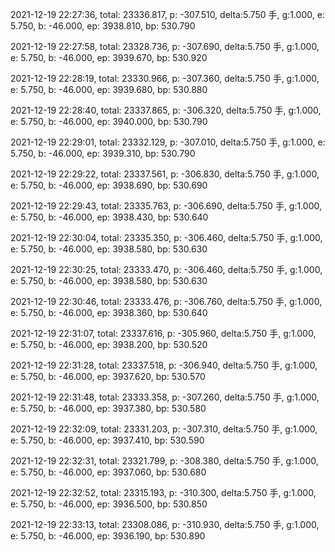 2021-12-19 22:27:36, total: 23336.817, p: -307.510, delta:5.750 手, g:1.000, e: 5.750, b: -46.000, ep: 3938.810, bp: 530.790

2021-12-19 22:27:58, total: 23328.736, p: -307.690, delta:5.750 手, g:1.000, e: 5.750, b: -46.000, ep: 3939.670, bp: 530.920

2021-12-19 22:28:19, total: 23330.966, p: -307.360, delta:5.750 手, g:1.000, e: 5.750, b: -46.000, ep: 3939.680, bp: 530.880

2021-12-19 22:28:40, total: 23337.865, p: -306.320, delta:5.750 手, g:1.000, e: 5.750, b: -46.000, ep: 3940.000, bp: 530.790

2021-12-19 22:29:01, total: 23332.129, p: -307.010, delta:5.750 手, g:1.000, e: 5.750, b: -46.000, ep: 3939.310, bp: 530.790

2021-12-19 22:29:22, total: 23337.561, p: -306.830, delta:5.750 手, g:1.000, e: 5.750, b: -46.000, ep: 3938.690, bp: 530.690

2021-12-19 22:29:43, total: 23335.763, p: -306.690, delta:5.750 手, g:1.000, e: 5.750, b: -46.000, ep: 3938.430, bp: 530.640

2021-12-19 22:30:04, total: 23335.350, p: -306.460, delta:5.750 手, g:1.000, e: 5.750, b: -46.000, ep: 3938.580, bp: 530.630

2021-12-19 22:30:25, total: 23333.470, p: -306.460, delta:5.750 手, g:1.000, e: 5.750, b: -46.000, ep: 3938.580, bp: 530.630

2021-12-19 22:30:46, total: 23333.476, p: -306.760, delta:5.750 手, g:1.000, e: 5.750, b: -46.000, ep: 3938.360, bp: 530.640

2021-12-19 22:31:07, total: 23337.616, p: -305.960, delta:5.750 手, g:1.000, e: 5.750, b: -46.000, ep: 3938.200, bp: 530.520

2021-12-19 22:31:28, total: 23337.518, p: -306.940, delta:5.750 手, g:1.000, e: 5.750, b: -46.000, ep: 3937.620, bp: 530.570

2021-12-19 22:31:48, total: 23333.358, p: -307.260, delta:5.750 手, g:1.000, e: 5.750, b: -46.000, ep: 3937.380, bp: 530.580

2021-12-19 22:32:09, total: 23331.203, p: -307.310, delta:5.750 手, g:1.000, e: 5.750, b: -46.000, ep: 3937.410, bp: 530.590

2021-12-19 22:32:31, total: 23321.799, p: -308.380, delta:5.750 手, g:1.000, e: 5.750, b: -46.000, ep: 3937.060, bp: 530.680

2021-12-19 22:32:52, total: 23315.193, p: -310.300, delta:5.750 手, g:1.000, e: 5.750, b: -46.000, ep: 3936.500, bp: 530.850

2021-12-19 22:33:13, total: 23308.086, p: -310.930, delta:5.750 手, g:1.000, e: 5.750, b: -46.000, ep: 3936.190, bp: 530.890